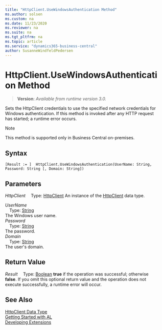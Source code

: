```yaml
---
title: "HttpClient.UseWindowsAuthentication Method"
ms.author: solsen
ms.custom: na
ms.date: 11/23/2020
ms.reviewer: na
ms.suite: na
ms.tgt_pltfrm: na
ms.topic: article
ms.service: "dynamics365-business-central"
author: SusanneWindfeldPedersen
---
```

[//]: # (START>DO_NOT_EDIT)
[//]: # (IMPORTANT:Do not edit any of the content between here and the END>DO_NOT_EDIT.)
[//]: # (Any modifications should be made in the .xml files in the ModernDev repo.)
# HttpClient.UseWindowsAuthentication Method
> **Version**: _Available from runtime version 3.0._

Sets the HttpClient credentials to use the specified network credentials for Windows authentication. If this method is invoked after any HTTP request has started; a runtime error occurs.

> [!NOTE]
> This method is supported only in Business Central on-premises.

## Syntax
```
[Result := ]  HttpClient.UseWindowsAuthentication(UserName: String, Password: String [, Domain: String])
```
## Parameters
*HttpClient*
&emsp;Type: [HttpClient](httpclient-data-type.md)
An instance of the [HttpClient](httpclient-data-type.md) data type.

*UserName*  
&emsp;Type: [String](../string/string-data-type.md)  
The Windows user name.  
*Password*  
&emsp;Type: [String](../string/string-data-type.md)  
The password.  
*Domain*  
&emsp;Type: [String](../string/string-data-type.md)  
The user's domain.  


## Return Value
*Result*
&emsp;Type: [Boolean](../boolean/boolean-data-type.md)
**true** if the operation was successful; otherwise **false**.   If you omit this optional return value and the operation does not execute successfully, a runtime error will occur.  


[//]: # (IMPORTANT: END>DO_NOT_EDIT)
## See Also
[HttpClient Data Type](httpclient-data-type.md)  
[Getting Started with AL](../../devenv-get-started.md)  
[Developing Extensions](../../devenv-dev-overview.md)